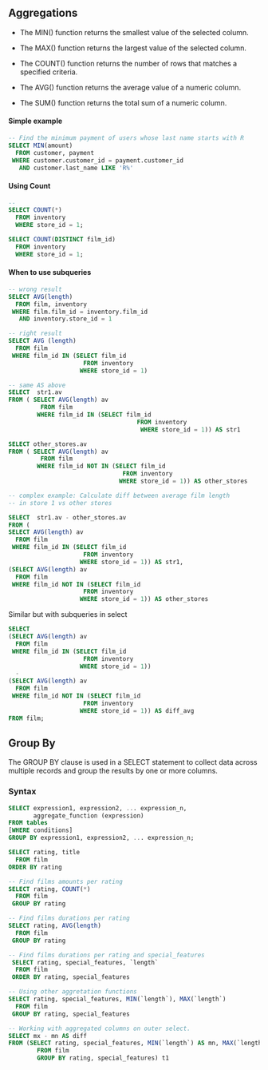 ## Aggregations

*  The MIN() function returns the smallest value of the selected column.

*  The MAX() function returns the largest value of the selected column.

*  The COUNT() function returns the number of rows that matches a specified criteria.

*  The AVG() function returns the average value of a numeric column.

*  The SUM() function returns the total sum of a numeric column.

#### Simple example

```sql
-- Find the minimum payment of users whose last name starts with R
SELECT MIN(amount)
  FROM customer, payment
 WHERE customer.customer_id = payment.customer_id
   AND customer.last_name LIKE 'R%'
```

#### Using Count
```sql
--
SELECT COUNT(*)
  FROM inventory
  WHERE store_id = 1;

SELECT COUNT(DISTINCT film_id)
  FROM inventory
  WHERE store_id = 1;
```

#### When to use subqueries

```sql
-- wrong result
SELECT AVG(length)
  FROM film, inventory
 WHERE film.film_id = inventory.film_id
   AND inventory.store_id = 1

-- right result
SELECT AVG (length)
  FROM film
 WHERE film_id IN (SELECT film_id
 					 FROM inventory
 					WHERE store_id = 1)
```

```sql
-- same AS above
SELECT  str1.av
FROM ( SELECT AVG(length) av
         FROM film
        WHERE film_id IN (SELECT film_id
 		             	        	FROM inventory
 					                 WHERE store_id = 1)) AS str1
```


```sql
SELECT other_stores.av
FROM ( SELECT AVG(length) av
         FROM film
        WHERE film_id NOT IN (SELECT film_id
 		             			FROM inventory
 					           WHERE store_id = 1)) AS other_stores
```

```sql
-- complex example: Calculate diff between average film length
-- in store 1 vs other stores

SELECT  str1.av - other_stores.av
FROM (
SELECT AVG(length) av
  FROM film
 WHERE film_id IN (SELECT film_id
 					 FROM inventory
 					WHERE store_id = 1)) AS str1,
(SELECT AVG(length) av
  FROM film
 WHERE film_id NOT IN (SELECT film_id
 					 FROM inventory
 					WHERE store_id = 1)) AS other_stores
```

Similar but with subqueries in select

```sql
SELECT
(SELECT AVG(length) av
  FROM film
 WHERE film_id IN (SELECT film_id
 					 FROM inventory
 					WHERE store_id = 1))
  -
(SELECT AVG(length) av
  FROM film
 WHERE film_id NOT IN (SELECT film_id
 					 FROM inventory
 					WHERE store_id = 1)) AS diff_avg
FROM film;
```
## Group By

The GROUP BY clause is used in a SELECT statement to collect data across multiple records and group the results by one or more columns.

### Syntax

```sql
SELECT expression1, expression2, ... expression_n,
       aggregate_function (expression)
FROM tables
[WHERE conditions]
GROUP BY expression1, expression2, ... expression_n;
```

```sql
SELECT rating, title
  FROM film
ORDER BY rating

-- Find films amounts per rating
SELECT rating, COUNT(*)
  FROM film
 GROUP BY rating

-- Find films durations per rating
SELECT rating, AVG(length)
  FROM film
 GROUP BY rating
```

```sql
-- Find films durations per rating and special_features
 SELECT rating, special_features, `length`
  FROM film
 ORDER BY rating, special_features

-- Using other aggretation functions
SELECT rating, special_features, MIN(`length`), MAX(`length`)
  FROM film
 GROUP BY rating, special_features

-- Working with aggregated columns on outer select.
SELECT mx - mn AS diff
FROM (SELECT rating, special_features, MIN(`length`) AS mn, MAX(`length`) AS mx
 	    FROM film
        GROUP BY rating, special_features) t1
```
